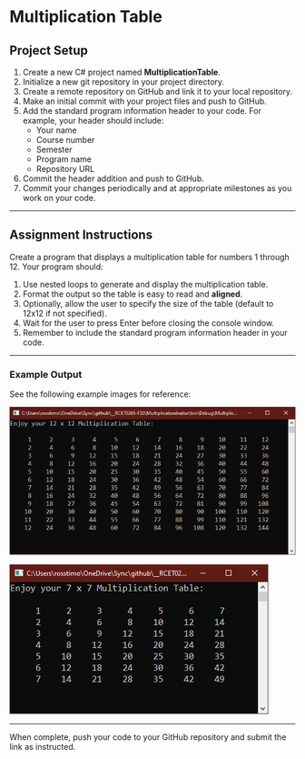 # Multiplication Table

## Project Setup

1. Create a new C# project named **MultiplicationTable**.
2. Initialize a new git repository in your project directory.
3. Create a remote repository on GitHub and link it to your local repository.
4. Make an initial commit with your project files and push to GitHub.
5. Add the standard program information header to your code. For example, your header should include:
   - Your name
   - Course number
   - Semester
   - Program name
   - Repository URL
6. Commit the header addition and push to GitHub.
7. Commit your changes periodically and at appropriate milestones as you work on your code.

---

## Assignment Instructions

Create a program that displays a multiplication table for numbers 1 through 12. Your program should:

1. Use nested loops to generate and display the multiplication table.
2. Format the output so the table is easy to read and **aligned**.
3. Optionally, allow the user to specify the size of the table (default to 12x12 if not specified).
4. Wait for the user to press Enter before closing the console window.
5. Remember to include the standard program information header in your code.

---

### Example Output

See the following example images for reference:

![Multiplication Table Example 1](../../Images/MultiplicationTable01.png)

![Multiplication Table Example 2](../../Images/MultiplicationTable02.png)

---

When complete, push your code to your GitHub repository and submit the link as instructed.
